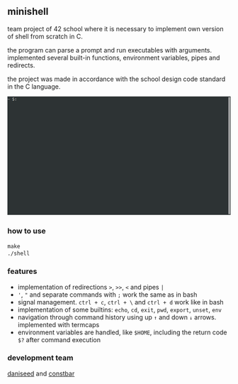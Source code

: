 ## minishell

team project of 42 school where it is necessary to implement own version of shell from scratch in C.

the program can parse a prompt and run executables with arguments. implemented several built-in functions, environment variables, pipes and redirects.

the project was made in accordance with the school design code standard in the C language.

![](shell.gif)

### how to use
```
make
./shell
```

### features
- implementation of redirections `>`, `>>`, `<` and pipes `|`
- `'`, `"` and separate commands with `;` work the same as in bash
- signal management. `ctrl + c`, `ctrl + \` and `ctrl + d` work like in bash
- implementation of some builtins: `echo`, `cd`, `exit`, `pwd`, `export`, `unset`, `env`
- navigation through command history using up `↑` and down `↓` arrows. implemented with termcaps
- environment variables are handled, like `$HOME`, including the return code `$?` after command execution

### development team
[daniseed](https://github.com/MalinPolina) and [constbar](https://github.com/constbar)
